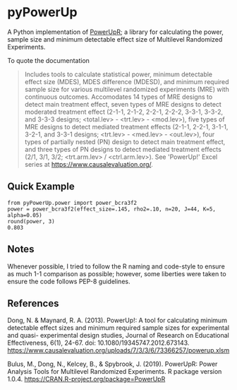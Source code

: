 # pyPowerUp
A Python implementation of [PowerUpR](https://cran.r-project.org/web/packages/PowerUpR/PowerUpR.pdf); a library for calculating the power, sample size and minimum detectable effect size of Multilevel Randomized Experiments.

To quote the documentation
> Includes tools to calculate statistical power, minimum detectable effect size (MDES), MDES difference (MDESD), and minimum required sample size for various multilevel randomized experiments (MRE) with continuous outcomes. Accomodates 14 types of MRE designs to detect main treatment effect, seven types of MRE designs to detect moderated treatment effect (2-1-1, 2-1-2, 2-2-1, 2-2-2, 3-3-1, 3-3-2, and 3-3-3 designs; <total.lev> - <trt.lev> - <mod.lev>), five types of MRE designs to detect mediated treatment effects (2-1-1, 2-2-1, 3-1-1, 3-2-1, and 3-3-1 designs; <trt.lev> - <med.lev> - <out.lev>), four types of partially nested (PN) design to detect main treatment effect, and three types of PN designs to detect mediated treatment effects (2/1, 3/1, 3/2; <trt.arm.lev> / <ctrl.arm.lev>). See 'PowerUp!' Excel series at <https://www.causalevaluation.org/>.

## Quick Example
``` 
from pyPowerUp.power import power_bcra3f2
power = power_bcra3f2(effect_size=.145, rho2=.10, n=20, J=44, K=5, alpha=0.05)
round(power, 3)
0.803
```

## Notes
Whenever possible, I tried to follow the R naming and code-style to ensure as much 1-1 comparison as possible; however, some liberties were taken to ensure the code follows PEP-8 guidelines. 

## References
Dong, N. & Maynard, R. A. (2013). PowerUp!: A tool for calculating minimum detectable effect sizes and minimum required sample sizes for experimental and quasi- experimental design studies, Journal of Research on Educational Effectiveness, 6(1), 24-67. doi: 10.1080/19345747.2012.673143. https://www.causalevaluation.org/uploads/7/3/3/6/73366257/powerup.xlsm

Bulus, M., Dong, N., Kelcey, B., & Spybrook, J. (2019). PowerUpR: Power Analysis Tools for Multilevel Randomized Experiments. R package version 1.0.4. https://CRAN.R-project.org/package=PowerUpR
